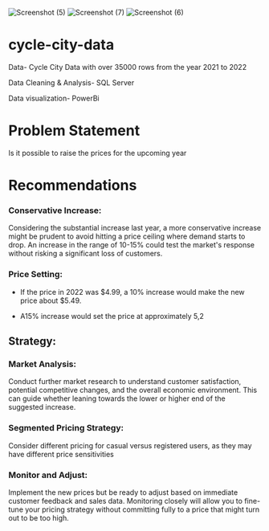 ![Screenshot (5)](https://github.com/user-attachments/assets/82927240-9ee4-4e11-af68-2df13e55384a)
![Screenshot (7)](https://github.com/user-attachments/assets/91c35e0b-ed7f-46e7-b864-65554b6e9ada)
![Screenshot (6)](https://github.com/user-attachments/assets/055de5fb-e443-4a32-9d5f-1bae44bbd278)

# cycle-city-data
Data-  Cycle City Data with over 35000 rows from the year 2021 to 2022

Data Cleaning & Analysis-  SQL Server 

Data visualization- PowerBi

# Problem Statement
Is it possible to raise the prices for the upcoming year

# Recommendations
### Conservative Increase: 
Considering the substantial increase last year, a more conservative increase might be prudent to avoid hitting a price ceiling where demand starts to drop. An increase in the range of 10-15% could test the market's response without risking a significant loss of customers.

### Price Setting:

- If the price in 2022 was $4.99, a 10% increase would make the new price about $5.49.

-  A15% increase would set the price at approximately 5,2

## Strategy:

### Market Analysis: 
Conduct further market research to understand customer satisfaction, potential competitive changes, and the overall economic environment. This can guide whether leaning towards the lower or higher end of the suggested increase.

### Segmented Pricing Strategy: 
Consider different pricing for casual versus registered users, as they may have different price sensitivities

### Monitor and Adjust:
Implement the new prices but be ready to adjust based on immediate customer feedback and sales data. Monitoring closely will allow you to fine-tune your pricing strategy without committing fully to a price that might turn out to be too high.
